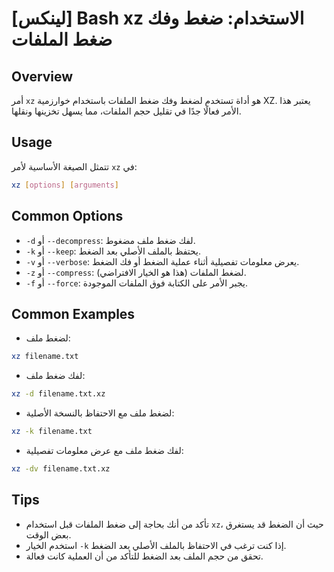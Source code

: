 # [لينكس] Bash xz الاستخدام: ضغط وفك ضغط الملفات

## Overview
أمر `xz` هو أداة تستخدم لضغط وفك ضغط الملفات باستخدام خوارزمية XZ. يعتبر هذا الأمر فعالًا جدًا في تقليل حجم الملفات، مما يسهل تخزينها ونقلها.

## Usage
تتمثل الصيغة الأساسية لأمر `xz` في:

```bash
xz [options] [arguments]
```

## Common Options
- `-d` أو `--decompress`: لفك ضغط ملف مضغوط.
- `-k` أو `--keep`: يحتفظ بالملف الأصلي بعد الضغط.
- `-v` أو `--verbose`: يعرض معلومات تفصيلية أثناء عملية الضغط أو فك الضغط.
- `-z` أو `--compress`: لضغط الملفات (هذا هو الخيار الافتراضي).
- `-f` أو `--force`: يجبر الأمر على الكتابة فوق الملفات الموجودة.

## Common Examples
- لضغط ملف:
```bash
xz filename.txt
```

- لفك ضغط ملف:
```bash
xz -d filename.txt.xz
```

- لضغط ملف مع الاحتفاظ بالنسخة الأصلية:
```bash
xz -k filename.txt
```

- لفك ضغط ملف مع عرض معلومات تفصيلية:
```bash
xz -dv filename.txt.xz
```

## Tips
- تأكد من أنك بحاجة إلى ضغط الملفات قبل استخدام `xz`، حيث أن الضغط قد يستغرق بعض الوقت.
- استخدم الخيار `-k` إذا كنت ترغب في الاحتفاظ بالملف الأصلي بعد الضغط.
- تحقق من حجم الملف بعد الضغط للتأكد من أن العملية كانت فعالة.